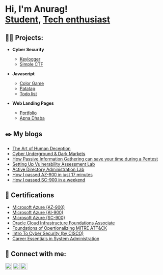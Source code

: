 <h1>Hi, I'm Anurag! <br/><a href="https://github.com/itsme-jdl">Student</a>, <a href="https://www.linkedin.com/in/a-nu-rag/">Tech enthusiast</a>
</h1>

<h2>👨‍💻 Projects:</h2>

- <b> Cyber Security </b>
  - [Keylogger](https://github.com/itsme-jdl/Kelogger)
  - [Simple CTF](https://github.com/itsme-jdl/Simple_ctf)

- <b> Javascript </b>
  - [Color Game](https://github.com/a-nu-rag/Colour-Game)
  - [Patatap](https://github.com/a-nu-rag/Patatap)
  - [Todo list](https://github.com/itsme-jdl/todo)

- <b>Web Landing Pages</b>
  - [Portfolio](https://github.com/a-nu-rag/Portfolio)
  - [Apna Dhaba](https://github.com/a-nu-rag/apna-dhaba)


  
<!--
- <b>Full Stack Web App (React, NodeJS, Azure, and Machine Learning Components)</b>
  - [Image Analysis Middleware](https://github.com/joshmadakor1/4chan-Image-Analysis-Middleware-C964) <b><i>(Potentially NSFW)</b></i>

 <b>PowerShell</b>
  - [Windows EventLog: Failed RDP Logins Source IP to full GeoData Conversion](https://github.com/joshmadakor1/Sentinel-Lab)
  - [JWipe (Disk Wiping Utility)](https://github.com/joshmadakor1/Jwipe.PowerShell)
  - [Active Directory Bulk User Creation](https://github.com/joshmadakor1/AD_PS)
  - [FIM (File Integrity Monitor)](https://github.com/joshmadakor1/PowerShell-Integrity-FIM)

- <b>Python</b>
  - [Package Delivery Application (Datastructures and Algorithms Demo)](https://github.com/joshmadakor1/Package-Delivery-Pathfinding-Algorithm)
-->

<h2> ✒️ My blogs </h2>

  - [The Art of Human Deception](https://medium.com/@jdl_/the-art-of-human-deception-330656328b25)
  - [Cyber Underground & Dark Markets](https://medium.com/@jdl_/cyber-underground-dark-markets-2e2fa0602833)
  - [How Passive Information Gathering can save your time during a Pentest](https://systemweakness.com/how-passive-information-gathering-can-save-your-time-during-pentesting-1b810df540b3)
  - [Setting Up Vulnerability Assessment Lab](https://medium.com/@jdl_/home-vulnerability-assessment-lab-841554e915e)
  - [Active Directory Administration Lab](https://medium.com/@jdl_/active-directory-administration-99d6ca3011b0)
  - [How I passed AZ-900 in just 17 minutes](https://medium.com/@jdl_/how-i-passed-az-900-in-just-17-minutes-656ffd87fe7a)
  - [How I passed SC-900 in a weekend](https://medium.com/@jdl_/how-i-passed-sc-900-in-just-a-weekend-40f95605e688)

<h2> 📝 Certifications </h2>

  - [Microsoft Azure (AZ-900)](https://www.credly.com/earner/earned/badge/30dfd5d1-f38c-4fd8-b9d2-7a4758d56779)
  - [Microsoft Azure (AI-900)](https://www.credly.com/earner/earned/badge/c316526d-f76d-409a-b662-6833ef55ab4a)
  - [Microsoft Azure (SC-900)](https://www.credly.com/earner/earned/badge/3d4ed378-7275-4e29-be6c-abe247d4a491)
  - [Oracle Cloud Infrastructure Foundations Associate](https://catalog-education.oracle.com/pls/certview/sharebadge?id=FB853E6DCDF5BC6020EB935D220FF550407B2BBEED5125A4AD6AE5B4CBDED538)
  - [Foundations of Opertionalizing MITRE ATT&CK](https://www.credly.com/earner/earned/badge/d0c42382-7639-4951-8f28-ee3e6d301d6b)
  - [Intro To Cyber Security (by CISCO)](https://www.credly.com/earner/earned/badge/a4a18d03-db6a-48b4-8377-ff627171a71b)
  - [Career Essentials in System Administration](https://www.linkedin.com/learning/certificates/4747a61371dacbf859cbedf898fe0ba014179c3cebb5432fee55316131d40cbd)
  
  


<h2> 🤳 Connect with me:</h2>


[<img align="left" alt="Anurag | LinkedIn" width="22px" src="https://cdn.jsdelivr.net/npm/simple-icons@v3/icons/linkedin.svg" />][linkedin]
[<img align="left" alt="Anurag | Twitter" width="22px" src="https://cdn.jsdelivr.net/npm/simple-icons@v3/icons/twitter.svg" />][twitter]
[<img align="left" alt="Anurag | Medium" width="22px" src="https://cdn.jsdelivr.net/npm/simple-icons@v3/icons/medium.svg" />][medium]


[twitter]: https://twitter.com/a_nu_rag_/
[linkedin]: https://www.linkedin.com/in/a-nu-rag/
[medium]: https://medium.com/@jdl_

